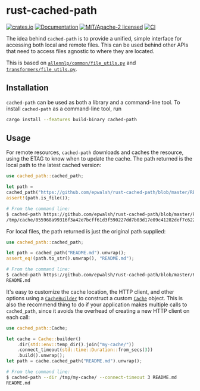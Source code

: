 # rust-cached-path

[![crates.io](https://img.shields.io/crates/v/cached-path.svg)](https://crates.io/crates/cached-path)
[![Documentation](https://docs.rs/cached-path/badge.svg)](https://docs.rs/cached-path)
[![MIT/Apache-2 licensed](https://img.shields.io/crates/l/cached-path.svg)](./LICENSE)
[![CI](https://github.com/epwalsh/rust-cached-path/workflows/CI/badge.svg)](https://github.com/epwalsh/rust-cached-path/actions?query=workflow%3ACI)

The idea behind `cached-path` is to provide a unified, simple interface for
accessing both local and remote files. This can be used behind other APIs that need
to access files agnostic to where they are located.

This is based on
[`allennlp/common/file_utils.py`](https://github.com/allenai/allennlp/blob/master/allennlp/common/file_utils.py)
and
[`transformers/file_utils.py`](https://github.com/huggingface/transformers/blob/master/src/transformers/file_utils.py).

## Installation

`cached-path` can be used as both a library and a command-line tool. To install `cached-path`
as a command-line tool, run

```bash
cargo install --features build-binary cached-path
```

## Usage

For remote resources, `cached-path` downloads and caches the resource, using the ETAG
to know when to update the cache. The path returned is the local path to the latest
cached version:

```rust
use cached_path::cached_path;

let path =
cached_path("https://github.com/epwalsh/rust-cached-path/blob/master/README.md").unwrap();
assert!(path.is_file());
```

```bash
# From the command line:
$ cached-path https://github.com/epwalsh/rust-cached-path/blob/master/README.md
/tmp/cache/055968a99316f3a42e7bcff61d3f590227dd7b03d17e09c41282def7c622ba0f.efa33e7f611ef2d163fea874ce614bb6fa5ab2a9d39d5047425e39ebe59fe782
```

For local files, the path returned is just the original path supplied:

```rust
use cached_path::cached_path;

let path = cached_path("README.md").unwrap();
assert_eq!(path.to_str().unwrap(), "README.md");
```

```bash
# From the command line:
$ cached-path https://github.com/epwalsh/rust-cached-path/blob/master/README.md
README.md
```

It's easy to customize the cache location, the HTTP client, and other options
using a [`CacheBuilder`](https://docs.rs/cached-path/*/cached_path/struct.CacheBuilder.html) to construct a custom
[`Cache`](https://docs.rs/cached-path/*/cached_path/struct.Cache.html) object. This is also the recommend thing
to do if your application makes multiple calls to `cached_path`, since it avoids the overhead
of creating a new HTTP client on each call:

```rust
use cached_path::Cache;

let cache = Cache::builder()
    .dir(std::env::temp_dir().join("my-cache/"))
    .connect_timeout(std::time::Duration::from_secs(3))
    .build().unwrap();
let path = cache.cached_path("README.md").unwrap();
```

```bash
# From the command line:
$ cached-path --dir /tmp/my-cache/ --connect-timeout 3 README.md
README.md
```
